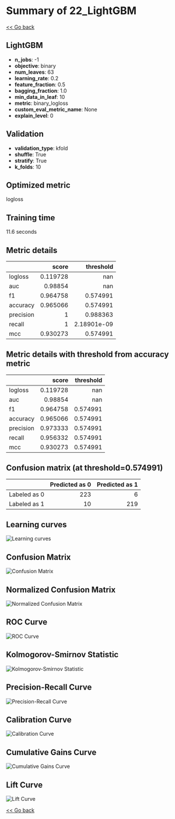 # Summary of 22_LightGBM

[<< Go back](../README.md)


## LightGBM
- **n_jobs**: -1
- **objective**: binary
- **num_leaves**: 63
- **learning_rate**: 0.2
- **feature_fraction**: 0.5
- **bagging_fraction**: 1.0
- **min_data_in_leaf**: 10
- **metric**: binary_logloss
- **custom_eval_metric_name**: None
- **explain_level**: 0

## Validation
 - **validation_type**: kfold
 - **shuffle**: True
 - **stratify**: True
 - **k_folds**: 10

## Optimized metric
logloss

## Training time

11.6 seconds

## Metric details
|           |    score |     threshold |
|:----------|---------:|--------------:|
| logloss   | 0.119728 | nan           |
| auc       | 0.98854  | nan           |
| f1        | 0.964758 |   0.574991    |
| accuracy  | 0.965066 |   0.574991    |
| precision | 1        |   0.988363    |
| recall    | 1        |   2.18901e-09 |
| mcc       | 0.930273 |   0.574991    |


## Metric details with threshold from accuracy metric
|           |    score |   threshold |
|:----------|---------:|------------:|
| logloss   | 0.119728 |  nan        |
| auc       | 0.98854  |  nan        |
| f1        | 0.964758 |    0.574991 |
| accuracy  | 0.965066 |    0.574991 |
| precision | 0.973333 |    0.574991 |
| recall    | 0.956332 |    0.574991 |
| mcc       | 0.930273 |    0.574991 |


## Confusion matrix (at threshold=0.574991)
|              |   Predicted as 0 |   Predicted as 1 |
|:-------------|-----------------:|-----------------:|
| Labeled as 0 |              223 |                6 |
| Labeled as 1 |               10 |              219 |

## Learning curves
![Learning curves](learning_curves.png)
## Confusion Matrix

![Confusion Matrix](confusion_matrix.png)


## Normalized Confusion Matrix

![Normalized Confusion Matrix](confusion_matrix_normalized.png)


## ROC Curve

![ROC Curve](roc_curve.png)


## Kolmogorov-Smirnov Statistic

![Kolmogorov-Smirnov Statistic](ks_statistic.png)


## Precision-Recall Curve

![Precision-Recall Curve](precision_recall_curve.png)


## Calibration Curve

![Calibration Curve](calibration_curve_curve.png)


## Cumulative Gains Curve

![Cumulative Gains Curve](cumulative_gains_curve.png)


## Lift Curve

![Lift Curve](lift_curve.png)



[<< Go back](../README.md)
